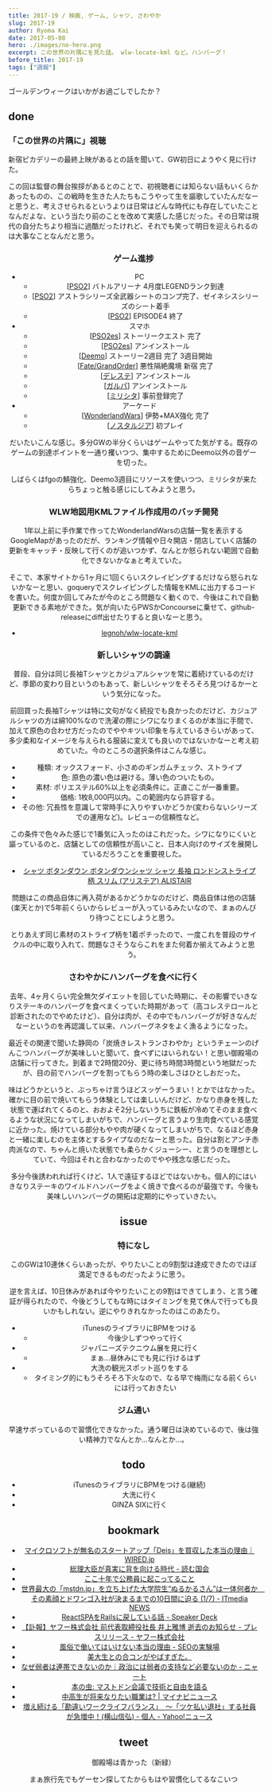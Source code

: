 ```yaml
---
title: 2017-19 / 映画, ゲーム, シャツ, さわやか
slug: 2017-19
author: Ryoma Kai
date: 2017-05-08
hero: ./images/no-hero.png
excerpt: この世界の片隅にを見た話。 wlw-locate-kml など。ハンバーグ！
before_title: 2017-19
tags: ["週報"]
---
```


ゴールデンウィークはいかがお過ごしでしたか？

done
----

###  「この世界の片隅に」視聴

新宿ピカデリーの最終上映があるとの話を聞いて、GW初日にようやく見に行けた。

この回は監督の舞台挨拶があるとのことで、初視聴者には知らない話もいくらかあったものの、この戦時を生きた人たちもこうやって生を謳歌していたんだなーと思うと、考えさせられるというよりは日常はどんな時代にも存在していたことなんだよな、という当たり前のことを改めて実感した感じだった。その日常は現代の自分たちより相当に過酷だったけれど、それでも笑って明日を迎えられるのは大事なことなんだと思う。

<Tweet tweetLink="https://twitter.com/konosekai_movie/status/857926178786627584" align="center" /> 

###  ゲーム進捗

- PC
  - [[PSO2](http://pso2.jp/)] バトルアリーナ 4月度LEGENDランク到達
  - [[PSO2](http://pso2.jp/)] アストラシリーズ全武器シートのコンプ完了、ゼイネシスシリーズのシート着手
  - [[PSO2](http://pso2.jp/)] EPISODE4 終了
- スマホ
  - [[PSO2es](http://pso2.jp/es/)] ストーリークエスト 完了
  - [[PSO2es](http://pso2.jp/es/)] アンインストール
  - [[Deemo](https://www.rayark.com/g/deemo/)] ストーリー2週目 完了 3週目開始
  - [[Fate/GrandOrder](https://www.fate-go.jp/)] 悪性隔絶魔境 新宿 完了
  - [[デレステ](http://cinderella.idolmaster.jp/sl-stage/)] アンインストール
  - [[ガルパ](https://bang-dream.bushimo.jp/)] アンインストール
  - [[ミリシタ](https://millionlive.idolmaster.jp/theaterdays/)] 事前登録完了
- アーケード
  - [[WonderlandWars](http://wonder.sega.jp/)] 伊勢+MAX強化 完了
  - [[ノスタルジア](http://eagate.573.jp/game/nostalgia/index.html)] 初プレイ

だいたいこんな感じ。多分GWの半分くらいはゲームやってた気がする。既存のゲームの到達ポイントを一通り攫いつつ、集中するためにDeemo以外の音ゲーを切った。

しばらくはfgoの鯖強化、Deemo3週目にリソースを使いつつ、ミリシタが来たらちょっと触る感じにしてみようと思う。

###  WLW地図用KMLファイル作成用のバッチ開発

1年以上前に手作業で作ってたWonderlandWarsの店舗一覧を表示するGoogleMapがあったのだが、ランキング情報や日々開店・閉店していく店舗の更新をキャッチ・反映して行くのが追いつかず、なんとか怒られない範囲で自動化できないかなぁと考えていた。

そこで、本家サイトから1ヶ月に1回くらいスクレイピングするだけなら怒られないかなーと思い、goqueryでスクレイピングした情報をKMLに出力するコードを書いた。何度か回してみたが今のところ問題なく動くので、今後はこれで自動更新できる素地ができた。気が向いたらPWSかConcourseに乗せて、github-releaseにdiff出せたりすると良いなーと思う。

- [legnoh/wlw-locate-kml](https://github.com/legnoh/wlw-locate-kml)

<Tweet tweetLink="https://twitter.com/legnoh/status/859136443561590785" align="center" />

###  新しいシャツの調達

普段、自分は同じ長袖Tシャツとカジュアルシャツを常に着続けているのだけど、季節の変わり目というのもあって、新しいシャツをそろそろ見つけるかーという気分になった。

前回買った長袖Tシャツは特に文句がなく続投でも良かったのだけど、カジュアルシャツの方は綿100%なので洗濯の際にシワになりまくるのが本当に手間で、加えて原色の合わせ方だったのでややキツい印象を与えているきらいがあって、多少柔和なイメージを与えられる服装に変えても良いのではないかなーと考え初めていた。今のところの選択条件はこんな感じ。

- 種類: オックスフォード、小さめのギンガムチェック、ストライプ
- 色: 原色の濃い色は避ける。薄い色のついたもの。
- 素材: ポリエステル60%以上を必須条件に。正直ここが一番重要。
- 価格: 1枚8,000円以内。この範囲内なら許容する。
- その他: 冗長性を意識して常時手に入りやすいかどうか(変わらないシリーズでの運用など)。レビューの信頼性など。

この条件で色々みた感じで1番気に入ったのはこれだった。シワになりにくいと謳っているのと、店舗としての信頼性が高いこと、日本人向けのサイズを展開しているだろうことを重要視した。

- [シャツ ボタンダウン ボタンダウンシャツ シャツ 長袖 ロンドンストライプ柄 スリム (アリステア) ALISTAIR](http://store.shopping.yahoo.co.jp/paty/r140627011.html)

問題はこの商品自体に再入荷があるかどうかなのだけど、商品自体は他の店舗(楽天とか)で5年前くらいからレビューが入っているみたいなので、まぁのんびり待つことにしようと思う。

とりあえず同じ素材のストライプ柄を1着ポチったので、一度これを普段のサイクルの中に取り入れて、問題なさそうならこれをまた何着か揃えてみようと思う。

###  さわやかにハンバーグを食べに行く

<Instagram instagramId="BTyDK3PgvpK" />

去年、4ヶ月くらい完全無欠ダイエットを回していた時期に、その影響でいきなりステーキのハンバーグを食べまくっていた時期があって（高コレステロールと診断されたのでやめたけど）、自分は肉が、その中でもハンバーグが好きなんだなーというのを再認識して以来、ハンバーグネタをよく漁るようになった。

最近その関連で聞いた静岡の「炭焼きレストランさわやか」というチェーンのげんこつハンバーグが美味しいと聞いて、食べずにはいられない！と思い御殿場の店舗に行ってきた。到着まで2時間20分、更に待ち時間3時間という地獄だったが、目の前でハンバーグを割ってもらう時の楽しさはひとしおだった。

味はどうかというと、ぶっちゃけ言うほどスッゲーうまい！とかではなかった。確かに目の前で焼いてもらう体験としては楽しいんだけど、かなり赤身を残した状態で運ばれてくるのと、おおよそ2分しないうちに鉄板が冷めてそのまま食べるような状況になってしまいがちで、ハンバーグと言うより生肉食べている感覚に近かった。焼けている部分もやや肉が硬くなってしまいがちで、なるほど赤身と一緒に楽しむのを主体とするタイプなのだなーと思った。自分は割とアンチ赤肉派なので、ちゃんと焼いた状態でも柔らかくジューシー、と言うのを理想としていて、今回はそれと合わなかったのでやや残念な感じだった。

多分今後誘われれば行くけど、1人で遠征するほどではないかも。個人的にはいきなりステーキのワイルドハンバーグをよく焼きで食べるのが最強です。今後も美味しいハンバーグの開拓は定期的にやっていきたい。

issue
----

###  特になし

このGWは10連休くらいあったが、やりたいことの9割型は達成できたのでほぼ満足できるものだったように思う。

逆を言えば、10日休みがあれば今やりたいことの9割はできてしまう、と言う確証が得られたので、今後どうしてもな時にはタイミングを見て休んで行っても良いかもしれない。逆にやりきれなかったのはこのあたり。

- iTunesのライブラリにBPMをつける
  - 今後少しずつやって行く
- ジャパニーズテクニウム展を見に行く
  - まぁ...昼休みにでも見に行けるはず
- 大洗の観光スポット巡りをする
  - タイミング的にもうそろそろ下火なので、なる早で梅雨になる前くらいには行っておきたい

###  ジム通い

早速サボっているので習慣化できなかった。通う曜日は決めているので、後は強い精神力でなんとか...なんとか...。

todo
----

- iTunesのライブラリにBPMをつける(継続)
- 大洗に行く
- GINZA SIXに行く

bookmark
----

- [マイクロソフトが無名のスタートアップ「Deis」を買収した本当の理由｜WIRED.jp](https://wired.jp/2017/04/22/startup-deis/)
- [総理大臣が真実に背を向ける時代 - 読む国会](https://www.yomu-kokkai.com/entry/2017/04/23/155106)
- [ここ十年で公務員に起こってること](https://anond.hatelabo.jp/20170426232727)
- [世界最大の「mstdn.jp」を立ち上げた大学院生“ぬるかるさん”は一体何者か　その素顔とドワンゴ入社が決まるまでの10日間に迫る (1/7) - ITmedia NEWS](https://www.itmedia.co.jp/news/articles/1704/24/news045.html)
- [ReactSPAをRailsに戻している話 - Speaker Deck](https://speakerdeck.com/itkrt2y/reactspaworailsnili-siteiruhua)
- [【訃報】ヤフー株式会社 前代表取締役社長 井上雅博 逝去のお知らせ - プレスリリース - ヤフー株式会社](https://about.yahoo.co.jp/pr/release/2017/04/29a/)
- [風俗で働いてはいけない本当の理由 - SEOの実験場](http://557dg4.hatenablog.com/entry/2017/04/28/123829)
- [美大生との合コンがやばすぎた。](https://anond.hatelabo.jp/20170429110724)
- [なぜ弱者は連帯できないのか｜政治には弱者の支持など必要ないのか - ニャート](http://nyaaat.hatenablog.com/entry/solidarity)
- [本の虫: マストドン会議で技術と自由を語る](https://cpplover.blogspot.com/2017/04/blog-post_29.html)
- [中高生が将来なりたい職業は? | マイナビニュース](https://news.mynavi.jp/article/20170426-a109/)
- [増え続ける「勘違いワークライフバランス」　～「ツケ払い退社」する社員が急増中！(横山信弘) - 個人 - Yahoo!ニュース](https://news.yahoo.co.jp/byline/yokoyamanobuhiro/20170505-00070632/)

tweet
----

御殿場は青かった（新緑）

<Tweet tweetLink="https://twitter.com/legnoh/status/861083597779771392" align="center" />

まぁ旅行先でもゲーセン探してたからもはや習慣化してるなこいつ

<Tweet tweetLink="https://twitter.com/legnoh/status/861084260341567488" align="center" />

